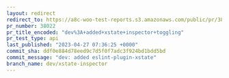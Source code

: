 ```yaml
---
layout: redirect
redirect_to: https://a8c-woo-test-reports.s3.amazonaws.com/public/pr/38022/api/index.html
pr_number: 38022
pr_title_encoded: "dev%3A+added+xstate+inspector+toggling"
pr_test_type: api
last_published: "2023-04-27 07:36:25 +0000"
commit_sha: ddf0e884d78eed9c7d5f0f7adc3f924bd1bdd5bd
commit_message: "dev: added eslint-plugin-xstate"
branch_name: dev/xstate-inspector
---
```

